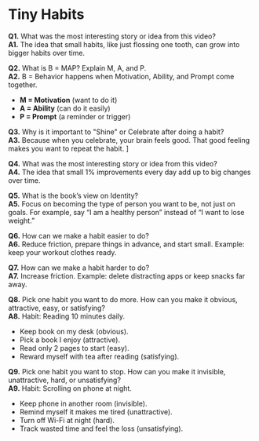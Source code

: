 # Tiny Habits 

**Q1.** What was the most interesting story or idea from this video?  
**A1.** The idea that small habits, like just flossing one tooth, can grow into bigger habits over time.

**Q2.** What is B = MAP? Explain M, A, and P.  
**A2.** B = Behavior happens when Motivation, Ability, and Prompt come together.  
- **M = Motivation** (want to do it)  
- **A = Ability** (can do it easily)  
- **P = Prompt** (a reminder or trigger)

**Q3.** Why is it important to "Shine" or Celebrate after doing a habit?  
**A3.** Because when you celebrate, your brain feels good. That good feeling makes you want to repeat the habit.
]

**Q4.** What was the most interesting story or idea from this video?  
**A4.** The idea that small 1% improvements every day add up to big changes over time.

**Q5.** What is the book’s view on Identity?  
**A5.** Focus on becoming the type of person you want to be, not just on goals. For example, say “I am a healthy person” instead of “I want to lose weight.”

**Q6.** How can we make a habit easier to do?  
**A6.** Reduce friction, prepare things in advance, and start small. Example: keep your workout clothes ready.

**Q7.** How can we make a habit harder to do?  
**A7.** Increase friction. Example: delete distracting apps or keep snacks far away.

**Q8.** Pick one habit you want to do more. How can you make it obvious, attractive, easy, or satisfying?  
**A8.** Habit: Reading 10 minutes daily.  
- Keep book on my desk (obvious).  
- Pick a book I enjoy (attractive).  
- Read only 2 pages to start (easy).  
- Reward myself with tea after reading (satisfying).

**Q9.** Pick one habit you want to stop. How can you make it invisible, unattractive, hard, or unsatisfying?  
**A9.** Habit: Scrolling on phone at night.  
- Keep phone in another room (invisible).  
- Remind myself it makes me tired (unattractive).  
- Turn off Wi-Fi at night (hard).  
- Track wasted time and feel the loss (unsatisfying).
